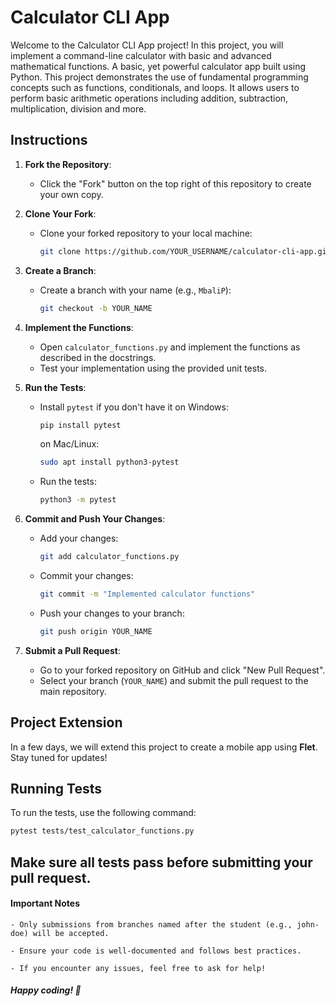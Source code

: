 # Calculator CLI App

Welcome to the Calculator CLI App project! In this project, you will implement a command-line calculator with basic and advanced mathematical functions. A basic, yet powerful calculator app built using Python. This project demonstrates the use of fundamental programming concepts such as functions, conditionals, and loops. It allows users to perform basic arithmetic operations including addition, subtraction, multiplication, division and more.

## Instructions

1. **Fork the Repository**:  
   - Click the "Fork" button on the top right of this repository to create your own copy.

2. **Clone Your Fork**:  
   - Clone your forked repository to your local machine:  
     ```bash
     git clone https://github.com/YOUR_USERNAME/calculator-cli-app.git
     ```

3. **Create a Branch**:  
   - Create a branch with your name (e.g., `MbaliP`):  
     ```bash
     git checkout -b YOUR_NAME
     ```

4. **Implement the Functions**:  
   - Open `calculator_functions.py` and implement the functions as described in the docstrings.  
   - Test your implementation using the provided unit tests.

5. **Run the Tests**:  
   - Install `pytest` if you don't have it
        on Windows:  
        ```bash
        pip install pytest
        ```
        on Mac/Linux:  
        ```bash
        sudo apt install python3-pytest
        ```
   - Run the tests:  
     ```bash
     python3 -m pytest
     ```

6. **Commit and Push Your Changes**:  
   - Add your changes:  
     ```bash
     git add calculator_functions.py
     ```
   - Commit your changes:  
     ```bash
     git commit -m "Implemented calculator functions"
     ```
   - Push your changes to your branch:  
     ```bash
     git push origin YOUR_NAME
     ```

7. **Submit a Pull Request**:  
   - Go to your forked repository on GitHub and click "New Pull Request".  
   - Select your branch (`YOUR_NAME`) and submit the pull request to the main repository.

## Project Extension

In a few days, we will extend this project to create a mobile app using **Flet**. Stay tuned for updates!

## Running Tests

To run the tests, use the following command:  
```bash
pytest tests/test_calculator_functions.py
```

## Make sure all tests pass before submitting your pull request.

#### Important Notes

    - Only submissions from branches named after the student (e.g., john-doe) will be accepted.

    - Ensure your code is well-documented and follows best practices.

    - If you encounter any issues, feel free to ask for help!

##### Happy coding! 🚀